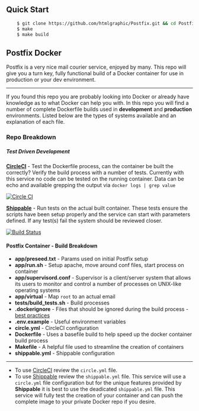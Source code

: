 ## Quick Start
```bash
	$ git clone https://github.com/htmlgraphic/Postfix.git && cd Postfix
	$ make
	$ make build
```

## Postfix Docker

Postfix is a very nice mail courier service, enjoyed by many. This repo will give you a turn key, fully functional build of a Docker container for use in production or your dev environment.

---

If you found this repo you are probably looking into Docker or already have knowledge as to what Docker can help you with. In this repo you will find a number of complete Dockerfile builds used in **development** and **production** environments. Listed below are the types of systems available and an explanation of each file.

### Repo Breakdown

##### Test Driven Development

**[CircleCI](https://circleci.com/gh/htmlgraphic/Postfix)** - Test the Dockerfile process, can the container be built the correctly? Verify the build process with a number of tests. Currently with this service no code can be tested on the running container. Data can be echo and available grepping the output via `docker logs | grep value`

[![Circle CI](https://circleci.com/gh/htmlgraphic/Postfix/tree/master.svg?style=svg&circle-token=b99a13800c40caa2cc8bafa36258acccf038b8aa)](https://circleci.com/gh/htmlgraphic/Postfix/tree/master)


**[Shippable](https://shippable.com)** - Run tests on the actual built container. These tests ensure the scripts have been setup properly and the service can start with parameters defined. If any test(s) fail the system should be reviewed closer.

[![Build Status](https://api.shippable.com/projects/54986113d46935d5fbc0d2ec/badge?branchName=master)](https://app.shippable.com/projects/54986113d46935d5fbc0d2ec/builds/latest) 


#### Postfix Container - Build Breakdown
* **app/preseed.txt** - Params used on initial Postfix setup
* **app/run.sh** - Setup apache, move around conf files, start process on container
* **app/supervisord.conf** - Supervisor is a client/server system that allows its users to monitor and control a number of processes on UNIX-like operating systems
* **app/virtual** - Map `root` to an actual email
* **tests/build_tests.sh** - Build processes
* **.dockerignore** - Files that should be ignored during the build process - [best practices](https://docs.docker.com/articles/dockerfile_best-practices/#use-a-dockerignore-file)
* **.env.example** - Useful environment variables 
* **circle.yml** - CircleCI configuration
* **Dockerfile** - Uses a basefile build to help speed up the docker container build process
* **Makefile** - A helpful file used to streamline the creation of containers
* **shippable.yml** - Shippable configuration

---

* To use [CircleCI](https://circleci.com/gh/htmlgraphic/Docker) review the `circle.yml` file.
* To use [Shippable](http://shippable.com) review the `shippable.yml` file. This service will use a `circle.yml` file configuration but for the unique features provided by **Shippable** it is best to use the deadicated `shippable.yml` file. This service will fully test the creation of your container and can push the complete image to your private Docker repo if you desire.
